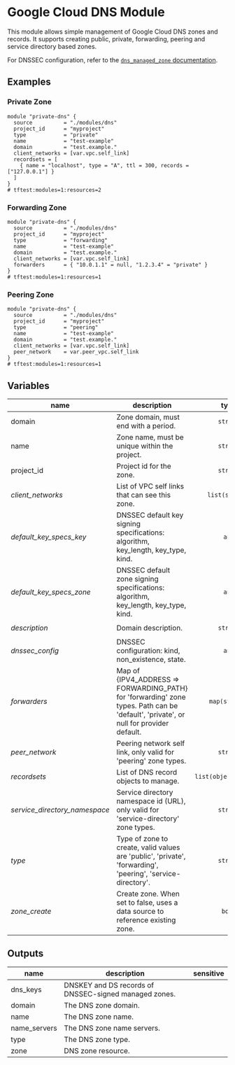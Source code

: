 # Google Cloud DNS Module

This module allows simple management of Google Cloud DNS zones and records. It supports creating public, private, forwarding, peering and service directory based zones.

For DNSSEC configuration, refer to the [`dns_managed_zone` documentation](https://www.terraform.io/docs/providers/google/r/dns_managed_zone.html#dnssec_config).

## Examples

### Private Zone

```hcl
module "private-dns" {
  source          = "./modules/dns"
  project_id      = "myproject"
  type            = "private"
  name            = "test-example"
  domain          = "test.example."
  client_networks = [var.vpc.self_link]
  recordsets = [
    { name = "localhost", type = "A", ttl = 300, records = ["127.0.0.1"] }
  ]
}
# tftest:modules=1:resources=2
```

### Forwarding Zone

```hcl
module "private-dns" {
  source          = "./modules/dns"
  project_id      = "myproject"
  type            = "forwarding"
  name            = "test-example"
  domain          = "test.example."
  client_networks = [var.vpc.self_link]
  forwarders      = { "10.0.1.1" = null, "1.2.3.4" = "private" }
}
# tftest:modules=1:resources=1
```

### Peering Zone

```hcl
module "private-dns" {
  source          = "./modules/dns"
  project_id      = "myproject"
  type            = "peering"
  name            = "test-example"
  domain          = "test.example."
  client_networks = [var.vpc.self_link]
  peer_network    = var.peer_vpc.self_link
}
# tftest:modules=1:resources=1
```

<!-- BEGIN TFDOC -->
## Variables

| name | description | type | required | default |
|---|---|:---: |:---:|:---:|
| domain | Zone domain, must end with a period. | <code title="">string</code> | ✓ |  |
| name | Zone name, must be unique within the project. | <code title="">string</code> | ✓ |  |
| project_id | Project id for the zone. | <code title="">string</code> | ✓ |  |
| *client_networks* | List of VPC self links that can see this zone. | <code title="list&#40;string&#41;">list(string)</code> |  | <code title="">[]</code> |
| *default_key_specs_key* | DNSSEC default key signing specifications: algorithm, key_length, key_type, kind. | <code title="">any</code> |  | <code title="">{}</code> |
| *default_key_specs_zone* | DNSSEC default zone signing specifications: algorithm, key_length, key_type, kind. | <code title="">any</code> |  | <code title="">{}</code> |
| *description* | Domain description. | <code title="">string</code> |  | <code title="">Terraform managed.</code> |
| *dnssec_config* | DNSSEC configuration: kind, non_existence, state. | <code title="">any</code> |  | <code title="">{}</code> |
| *forwarders* | Map of {IPV4_ADDRESS => FORWARDING_PATH} for 'forwarding' zone types. Path can be 'default', 'private', or null for provider default. | <code title="map&#40;string&#41;">map(string)</code> |  | <code title="">{}</code> |
| *peer_network* | Peering network self link, only valid for 'peering' zone types. | <code title="">string</code> |  | <code title="">null</code> |
| *recordsets* | List of DNS record objects to manage. | <code title="list&#40;object&#40;&#123;&#10;name    &#61; string&#10;type &#61; string&#10;ttl     &#61; number&#10;records &#61; list&#40;string&#41;&#10;&#125;&#41;&#41;">list(object({...}))</code> |  | <code title="">[]</code> |
| *service_directory_namespace* | Service directory namespace id (URL), only valid for 'service-directory' zone types. | <code title="">string</code> |  | <code title="">null</code> |
| *type* | Type of zone to create, valid values are 'public', 'private', 'forwarding', 'peering', 'service-directory'. | <code title="">string</code> |  | <code title="private&#10;validation &#123;&#10;condition     &#61; contains&#40;&#91;&#34;public&#34;, &#34;private&#34;, &#34;forwarding&#34;, &#34;peering&#34;, &#34;service-directory&#34;&#93;, var.type&#41;&#10;error_message &#61; &#34;Zone must be one of &#39;public&#39;, &#39;private&#39;, &#39;forwarding&#39;, &#39;peering&#39;, &#39;service-directory&#39;.&#34;&#10;&#125;">...</code> |
| *zone_create* | Create zone. When set to false, uses a data source to reference existing zone. | <code title="">bool</code> |  | <code title="">true</code> |

## Outputs

| name | description | sensitive |
|---|---|:---:|
| dns_keys | DNSKEY and DS records of DNSSEC-signed managed zones. |  |
| domain | The DNS zone domain. |  |
| name | The DNS zone name. |  |
| name_servers | The DNS zone name servers. |  |
| type | The DNS zone type. |  |
| zone | DNS zone resource. |  |
<!-- END TFDOC -->
